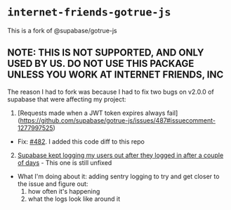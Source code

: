 # `internet-friends-gotrue-js`

This is a fork of @supabase/gotrue-js

## NOTE: THIS IS NOT SUPPORTED, AND ONLY USED BY US. DO NOT USE THIS PACKAGE UNLESS YOU WORK AT INTERNET FRIENDS, INC

The reason I had to fork was because I had to fix two bugs on v2.0.0 of supabase that were affecting my project:


1) [Requests made when a JWT token expires always fail] (https://github.com/supabase/gotrue-js/issues/487#issuecomment-1277997525)
  - Fix: [#482](https://github.com/supabase/gotrue-js/pull/482). I added this code diff to this repo

2) [Supabase kept logging my users out after they logged in after a couple of days](https://github.com/supabase/supabase/issues/9668) - This one is still unfixed
  - What I'm doing about it: adding sentry logging to try and get closer to the issue and figure out: 
    1) how often it's happening
    2) what the logs look like around it